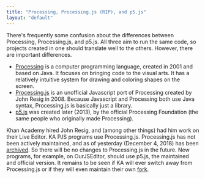 ```yaml
---
title: "Processing, Processing.js (RIP), and p5.js"
layout: "default"
---
```


There's frequently some confusion about the differences between Processing, Processing.js, and p5.js. All three aim to run the same code, so projects created in one should translate well to the others. However, there are important differences.

 - [Processing](https://processing.org) is a computer programming language, created in 2001 and based on Java. It focuses on bringing code to the visual arts. It has a relatively intuitive system for drawing and coloring shapes on the screen.
 - [Processing.js](http://processingjs.org) is an unofficial Javascript port of Processing created by John Resig in 2008. Because Javascript and Processing both use Java syntax, Processing.js is basically just a library.
 - [p5.js](http://p5js.org) was created later (2013), by the official Processing Foundation (the same people who originally made Processing).

Khan Academy hired John Resig, and (among other things) had him work on their Live Editor. KA PJS programs use Processing.js. Processing.js has not been actively maintained, and as of yesterday (December 4, 2018) has been [archived](https://github.com/processing-js/processing-js). So there will be no changes to Processing.js in the future. New programs, for example, on OurJSEditor, should use p5.js, the maintained and official version. It remains to be seen if KA will ever switch away from Processing.js or if they will even maintain their own [fork](https://github.com/Khan/processing-js).

